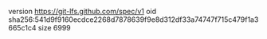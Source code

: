 version https://git-lfs.github.com/spec/v1
oid sha256:541d9f9160ecdce2268d7878639f9e8d312df33a74747f715c479f1a3665c1c4
size 6999
